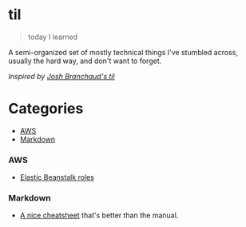 # til
> today I learned

A semi-organized set of mostly technical things I've stumbled across, usually the hard way,
and don't want to forget.

*Inspired by [Josh Branchaud's til](https://github.com/jbranchaud/til)*

# Categories
* [AWS](#AWS)
* [Markdown](#Markdown)

### AWS
- [Elastic Beanstalk roles](aws/eb-roles.md)


### Markdown
- [A nice cheatsheet](markdown/cheatsheet.md) that's better than the manual.